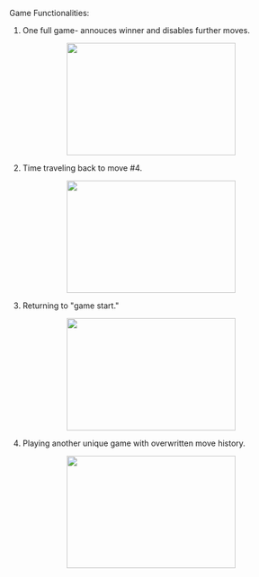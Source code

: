Game Functionalities:

1. One full game- annouces winner and disables further moves.
<p align="center">
  <img width="300" height="200" src="https://user-images.githubusercontent.com/93021938/189277042-1bde52cb-3568-4184-9c9b-c9ddab6f75e5.png">
</p>

2. Time traveling back to move #4.
<p align="center">
  <img width="300" height="200" src="https://user-images.githubusercontent.com/93021938/189277150-4fa4fae2-2e33-4527-81f4-5b5d1d300854.png">
</p>

3. Returning to "game start."
<p align="center">
  <img width="300" height="200" src="https://user-images.githubusercontent.com/93021938/189277181-b0749938-addb-4f6e-b729-4ae6e6740e0d.png">
</p>

4. Playing another unique game with overwritten move history.
<p align="center">
  <img width="300" height="200" src="https://user-images.githubusercontent.com/93021938/189277240-11baced4-5ef5-45bb-b377-16a3cc39ed6d.png">
</p>
